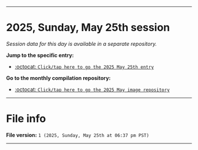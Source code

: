 
***

# 2025, Sunday, May 25th session

_Session data for this day is available in a separate repository._

**Jump to the specific entry:**

- [:octocat: `Click/tap here to go the 2025 May 25th entry`](https://github.com/seanpm2001/SeansLifeArchive_Images_MotorWorld_CarFactory_Y2025_V5/tree/SeansLifeArchive_Images_MotorWorld_CarFactory_Y2025_V5_Main-dev/2025/05_May/25/)

**Go to the monthly compilation repository:**

- [:octocat: `Click/tap here to go the 2025 May image repository`](https://github.com/seanpm2001/SeansLifeArchive_Images_MotorWorld_CarFactory_Y2025_V5/)

***

# File info

**File version:** `1 (2025, Sunday, May 25th at 06:37 pm PST)`

***
